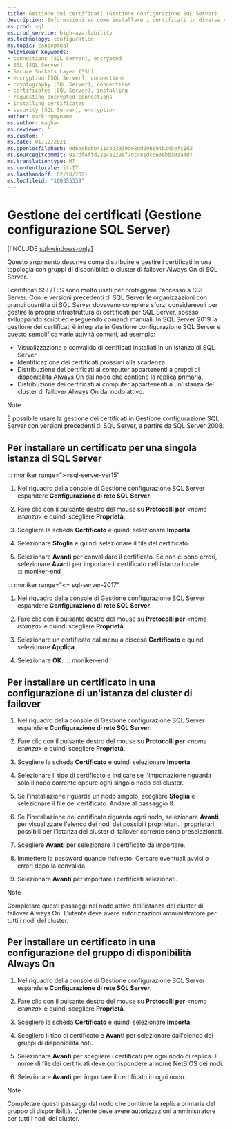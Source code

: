 ```yaml
---
title: Gestione dei certificati (Gestione configurazione SQL Server)
description: Informazioni su come installare i certificati in diverse configurazioni di SQL Server. Gli esempi includono istanze singole, cluster di failover e gruppi di disponibilità Always On.
ms.prod: sql
ms.prod_service: high-availability
ms.technology: configuration
ms.topic: conceptual
helpviewer_keywords:
- connections [SQL Server], encrypted
- SSL [SQL Server]
- Secure Sockets Layer (SSL)
- encryption [SQL Server], connections
- cryptography [SQL Server], connections
- certificates [SQL Server], installing
- requesting encrypted connections
- installing certificates
- security [SQL Server], encryption
author: markingmyname
ms.author: maghan
ms.reviewer: ''
ms.custom: ''
ms.date: 01/12/2021
ms.openlocfilehash: 9d6eebebb411c4d3939de8dd09b094b245efc1d2
ms.sourcegitcommit: 917df4ffd22e4a229af7dc481dcce3ebba0aa4d7
ms.translationtype: MT
ms.contentlocale: it-IT
ms.lasthandoff: 02/10/2021
ms.locfileid: "100355339"
---
```

# <a name="certificate-management-sql-server-configuration-manager"></a>Gestione dei certificati (Gestione configurazione SQL Server)

[!INCLUDE [sql-windows-only](../../includes/applies-to-version/sql-windows-only.md)]

Questo argomento descrive come distribuire e gestire i certificati in una topologia con gruppi di disponibilità o cluster di failover Always On di SQL Server.

I certificati SSL/TLS sono molto usati per proteggere l'accesso a SQL Server. Con le versioni precedenti di SQL Server le organizzazioni con grandi quantità di SQL Server dovevano compiere sforzi considerevoli per gestire la propria infrastruttura di certificati per SQL Server, spesso sviluppando script ed eseguendo comandi manuali. In SQL Server 2019 la gestione dei certificati è integrata in Gestione configurazione SQL Server e questo semplifica varie attività comuni, ad esempio: 

* Visualizzazione e convalida di certificati installati in un'istanza di SQL Server. 
* Identificazione dei certificati prossimi alla scadenza. 
* Distribuzione dei certificati ai computer appartenenti a gruppi di disponibilità Always On dal nodo che contiene la replica primaria. 
* Distribuzione dei certificati ai computer appartenenti a un'istanza del cluster di failover Always On dal nodo attivo.

> [!NOTE]
> È possibile usare la gestione dei certificati in Gestione configurazione SQL Server con versioni precedenti di SQL Server, a partire da SQL Server 2008.

##  <a name="to-install-a-certificate-for-a-single-sql-server-instance"></a><a name="provision-single-server-cert"></a> Per installare un certificato per una singola istanza di SQL Server  

::: moniker range=">=sql-server-ver15"
1. Nel riquadro della console di Gestione configurazione SQL Server espandere **Configurazione di rete SQL Server**.  

2. Fare clic con il pulsante destro del mouse su **Protocolli per** *&lt;nome istanza&gt;* e quindi scegliere **Proprietà**.  

3. Scegliere la scheda **Certificato** e quindi selezionare **Importa**.  

4. Selezionare **Sfoglia** e quindi selezionare il file del certificato.  

5. Selezionare **Avanti** per convalidare il certificato. Se non ci sono errori, selezionare **Avanti** per importare il certificato nell'istanza locale.  
::: moniker-end

::: moniker range="<= sql-server-2017"
1. Nel riquadro della console di Gestione configurazione SQL Server espandere **Configurazione di rete SQL Server**.  

2. Fare clic con il pulsante destro del mouse su **Protocolli per** *&lt;nome istanza&gt;* e quindi scegliere **Proprietà**.  

3. Selezionare un certificato dal menu a discesa **Certificato** e quindi selezionare **Applica**.  

4. Selezionare **OK**. 
::: moniker-end

##  <a name="to-install-a-certificate-in-a-failover-cluster-instance-configuration"></a><a name="provision-failover-cluster-cert"></a> Per installare un certificato in una configurazione di un'istanza del cluster di failover  
  
1. Nel riquadro della console di Gestione configurazione SQL Server espandere **Configurazione di rete SQL Server**.
  
2. Fare clic con il pulsante destro del mouse su **Protocolli per** *&lt;nome istanza&gt;* e quindi scegliere **Proprietà**. 

3. Scegliere la scheda **Certificato** e quindi selezionare **Importa**.

4. Selezionare il tipo di certificato e indicare se l'importazione riguarda solo il nodo corrente oppure ogni singolo nodo del cluster.

5. Se l'installazione riguarda un nodo singolo, scegliere **Sfoglia** e selezionare il file del certificato. Andare al passaggio 8.

6. Se l'installazione del certificato riguarda ogni nodo, selezionare **Avanti** per visualizzare l'elenco dei nodi dei possibili proprietari. I proprietari possibili per l'istanza del cluster di failover corrente sono preselezionati.

7. Scegliere **Avanti** per selezionare il certificato da importare.

8. Immettere la password quando richiesto. Cercare eventuali avvisi o errori dopo la convalida.

9. Selezionare **Avanti** per importare i certificati selezionati.

> [!NOTE]
> Completare questi passaggi nel nodo attivo dell'istanza del cluster di failover Always On. L'utente deve avere autorizzazioni amministratore per tutti i nodi del cluster.

##  <a name="to-install-a-certificate-in-an-always-on-availability-group-configuration"></a><a name="provision-availability-group-cert"></a>Per installare un certificato in una configurazione del gruppo di disponibilità Always On  
  
1. Nel riquadro della console di Gestione configurazione SQL Server espandere **Configurazione di rete SQL Server**.
  
2. Fare clic con il pulsante destro del mouse su **Protocolli per** *&lt;nome istanza&gt;* e quindi scegliere **Proprietà**.  
  
3. Scegliere la scheda **Certificato** e quindi selezionare **Importa**.  
  
4. Scegliere il tipo di certificato e **Avanti** per selezionare dall'elenco dei gruppi di disponibilità noti.  

5. Selezionare **Avanti** per scegliere i certificati per ogni nodo di replica. Il nome di file dei certificati deve corrispondere al nome NetBIOS dei nodi.

6. Selezionare **Avanti** per importare il certificato in ogni nodo.


> [!NOTE]
> Completare questi passaggi dal nodo che contiene la replica primaria del gruppo di disponibilità. L'utente deve avere autorizzazioni amministratore per tutti i nodi del cluster.

